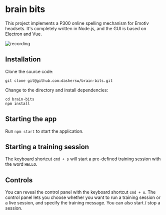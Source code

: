 # brain bits

This project implements a P300 online spelling mechanism for Emotiv headsets. It's completely written in Node.js, and the GUI is based on Electron and Vue.

![recording](https://user-images.githubusercontent.com/698308/30238993-e321ff48-9552-11e7-811e-cdd3f6487c8c.gif)

## Installation

Clone the source code:

    git clone git@github.com:dashersw/brain-bits.git

Change to the directory and install dependencies:

    cd brain-bits
    npm install

## Starting the app

Run `npm start` to start the application.

## Starting a training session

The keyboard shortcut `cmd + s` will start a pre-defined training session with the word `HELLO`.

## Controls

You can reveal the control panel with the keyboard shortcut `cmd + o`. The control panel lets you choose whether you want to run a training session or a live session, and specify the training message. You can also start / stop a session.
